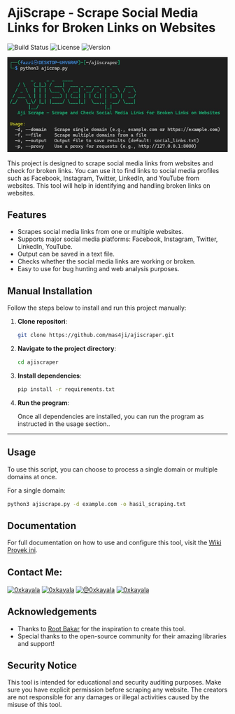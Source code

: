 # AjiScrape - Scrape Social Media Links for Broken Links on Websites
![Build Status](https://img.shields.io/badge/build-passing-brightgreen)
![License](https://img.shields.io/badge/license-MIT-blue)
![Version](https://img.shields.io/badge/version-1.0.0-blue)

![Ajiscraper Screenshot](https://github.com/mas4ji/ajisec/blob/main/image%20(21).png)

This project is designed to scrape social media links from websites and check for broken links. You can use it to find links to social media profiles such as Facebook, Instagram, Twitter, LinkedIn, and YouTube from websites. This tool will help in identifying and handling broken links on websites.

## Features

- Scrapes social media links from one or multiple websites.
- Supports major social media platforms: Facebook, Instagram, Twitter, LinkedIn, YouTube.
- Output can be saved in a text file.
- Checks whether the social media links are working or broken.
- Easy to use for bug hunting and web analysis purposes.

## Manual Installation

Follow the steps below to install and run this project manually:

1. **Clone repositori**:

    ```bash
    git clone https://github.com/mas4ji/ajiscraper.git
    ```

2. **Navigate to the project directory**:
   
    ```bash
    cd ajiscraper
    ```

4. **Install dependencies**:

    ```bash
    pip install -r requirements.txt
    ```

5. **Run the program**:

   Once all dependencies are installed, you can run the program as instructed in the usage section..

---

## Usage

To use this script, you can choose to process a single domain or multiple domains at once.

For a single domain:

```bash
python3 ajiscrape.py -d example.com -o hasil_scraping.txt
```

## Documentation
For full documentation on how to use and configure this tool, visit the [Wiki Proyek ini](https://github.com/mas4ji/ajiscraper/wiki).

## Contact Me:
<p align="left">
<a href="https://linkedin.com/in/fazriansyahmuh" target="blank"><img align="center" src="https://raw.githubusercontent.com/rahuldkjain/github-profile-readme-generator/master/src/images/icons/Social/linked-in-alt.svg" alt="0xkayala" height="30" width="40" /></a>
<a href="https://instagram.com/fazriansyahmuh" target="blank"><img align="center" src="https://raw.githubusercontent.com/rahuldkjain/github-profile-readme-generator/master/src/images/icons/Social/instagram.svg" alt="0xkayala" height="30" width="40" /></a>
<a href="https://medium.com/" target="blank"><img align="center" src="https://raw.githubusercontent.com/rahuldkjain/github-profile-readme-generator/master/src/images/icons/Social/medium.svg" alt="@0xkayala" height="30" width="40" /></a>
<a href="https://www.youtube.com/" target="blank"><img align="center" src="https://raw.githubusercontent.com/rahuldkjain/github-profile-readme-generator/master/src/images/icons/Social/youtube.svg" alt="0xkayala" height="30" width="40" /></a>
</p>

## Acknowledgements
- Thanks to [Root Bakar](https://github.com/RootBakar) for the inspiration to create this tool.
- Special thanks to the open-source community for their amazing libraries and support!


## Security Notice
This tool is intended for educational and security auditing purposes. Make sure you have explicit permission before scraping any website. The creators are not responsible for any damages or illegal activities caused by the misuse of this tool.

